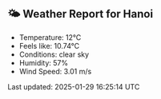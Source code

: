 <!-- WEATHER-START -->
## 🌤 Weather Report for Hanoi

- Temperature: 12°C
- Feels like: 10.74°C
- Conditions: clear sky
- Humidity: 57%
- Wind Speed: 3.01 m/s

Last updated: 2025-01-29 16:25:14 UTC
<!-- WEATHER-END -->
